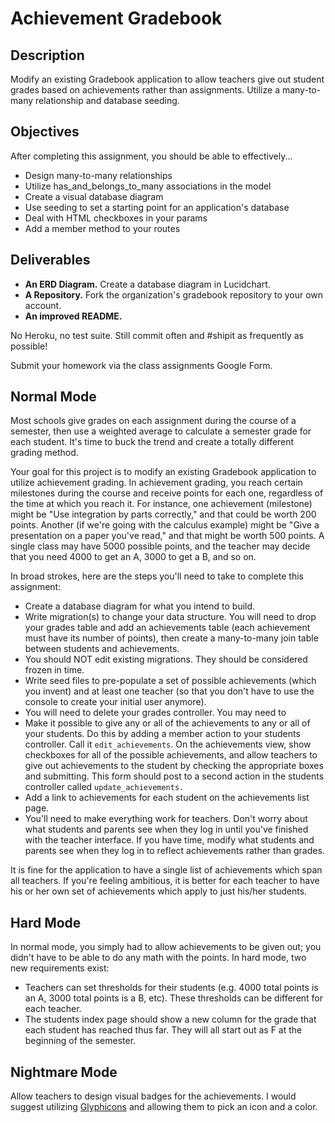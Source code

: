 # Achievement Gradebook

## Description

Modify an existing Gradebook application to allow teachers give out student grades based on achievements rather than assignments.  Utilize a many-to-many relationship and database seeding.

## Objectives

After completing this assignment, you should be able to effectively...

* Design many-to-many relationships
* Utilize has_and_belongs_to_many associations in the model
* Create a visual database diagram
* Use seeding to set a starting point for an application's database
* Deal with HTML checkboxes in your params
* Add a member method to your routes

## Deliverables

* **An ERD Diagram.** Create a database diagram in Lucidchart.
* **A Repository.** Fork the organization's gradebook repository to your own account.
* **An improved README.**

No Heroku, no test suite.  Still commit often and #shipit as frequently as possible!

Submit your homework via the class assignments Google Form.

## Normal Mode

Most schools give grades on each assignment during the course of a semester, then use a weighted average to calculate a semester grade for each student.  It's time to buck the trend and create a totally different grading method.

Your goal for this project is to modify an existing Gradebook application to utilize achievement grading.  In achievement grading, you reach certain milestones during the course and receive points for each one, regardless of the time at which you reach it.  For instance, one achievement (milestone) might be "Use integration by parts correctly," and that could be worth 200 points.  Another (if we're going with the calculus example) might be "Give a presentation on a paper you've read," and that might be worth 500 points.  A single class may have 5000 possible points, and the teacher may decide that you need 4000 to get an A, 3000 to get a B, and so on.

In broad strokes, here are the steps you'll need to take to complete this assignment:

* Create a database diagram for what you intend to build.
* Write migration(s) to change your data structure.  You will need to drop your grades table and add an achievements table (each achievement must have its number of points), then create a many-to-many join table between students and achievements.
* You should NOT edit existing migrations.  They should be considered frozen in time.
* Write seed files to pre-populate a set of possible achievements (which you invent) and at least one teacher (so that you don't have to use the console to create your initial user anymore).
* You will need to delete your grades controller.  You may need to
* Make it possible to give any or all of the achievements to any or all of your students.  Do this by adding a member action to your students controller.  Call it `edit_achievements`.  On the achievements view, show checkboxes for all of the possible achievements, and allow teachers to give out achievements to the student by checking the appropriate boxes and submitting.  This form should post to a second action in the students controller called `update_achievements.`
* Add a link to achievements for each student on the achievements list page.
* You'll need to make everything work for teachers.  Don't worry about what students and parents see when they log in until you've finished with the teacher interface.  If you have time, modify what students and parents see when they log in to reflect achievements rather than grades.

It is fine for the application to have a single list of achievements which span all teachers.  If you're feeling ambitious, it is better for each teacher to have his or her own set of achievements which apply to just his/her students.

## Hard Mode

In normal mode, you simply had to allow achievements to be given out; you didn't have to be able to do any math with the points.  In hard mode, two new requirements exist:

* Teachers can set thresholds for their students (e.g. 4000 total points is an A, 3000 total points is a B, etc).  These thresholds can be different for each teacher.
* The students index page should show a new column for the grade that each student has reached thus far.  They will all start out as F at the beginning of the semester.

## Nightmare Mode

Allow teachers to design visual badges for the achievements.  I would suggest utilizing [Glyphicons](http://glyphicons.com/) and allowing them to pick an icon and a color.
